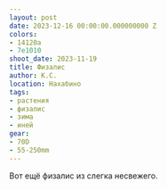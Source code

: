 ```yaml
---
layout: post
date: 2023-12-16 00:00:00.000000000 Z
colors:
- 14120a
- 7e1010
shoot_date: 2023-11-19
title: Физалис
author: К.С.
location: Нахабино
tags:
- растения
- физалис
- зима
- иней
gear:
- 70D
- 55-250mm
---
```

Вот ещё физалис из слегка несвежего.

